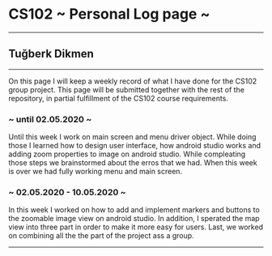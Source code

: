 # CS102 ~ Personal Log page ~
****
## Tuğberk Dikmen
****

On this page I will keep a weekly record of what I have done for the CS102 group project. 
This page will be submitted together with the rest of the repository, in partial fulfillment of the CS102 course requirements.

### ~ until 02.05.2020 ~
Until this week I work on main screen and menu driver object. While doing those I learned how to 
design user interface, how android studio works and adding zoom properties to image on android studio. 
While compleating those steps we brainstormed about the erros that we had. When this week is over we had fully working menu and main screen. 
### ~ 02.05.2020 - 10.05.2020 ~
In this week I worked on how to add and implement markers and buttons to the zoomable image view on android studio.
In addition, I sperated the map view into three part in order to make it more easy for users. Last, we worked on combining all the the part of the project ass a group.
****
